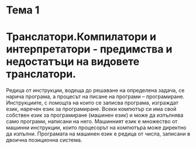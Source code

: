 # Тема 1
# Транслатори.Компилатори и интерпретатори - предимства и недостатъци на видовете транслатори.

Редица от инструкции, водеща до решаване на определена задача, се нарича програма, а процесът на писане на програми – програмиране.
Инструкциите, с помощта на които се записва програма, изграждат език, наречен език за програмиране. Всеки компютър си има свой собствен език за програмиране
(машинен език) и може да изпълнява само програми, написани на него. Машинният език е множество от машинни инструкции, които процесорът на компютъра
може директно да изпълни. Програмата на машинен език е редица от числа, записани в двоична позиционна система.

